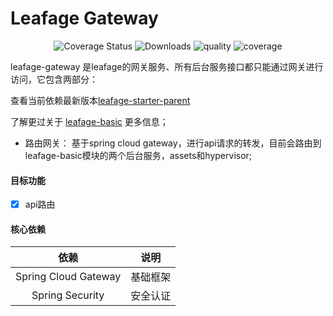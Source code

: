 # Leafage Gateway

<p align="center">
 <img src="https://img.shields.io/badge/Spring%20Cloud-2022.0.1-green.svg" alt="Coverage Status">
 <img src="https://img.shields.io/badge/Spring%20Boot-3.0.3-green.svg" alt="Downloads">
 <img src="https://sonarcloud.io/api/project_badges/measure?project=little3201_leafage-gateway&metric=alert_status" alt="quality"/>
 <img src="https://sonarcloud.io/api/project_badges/measure?project=little3201_leafage-gateway&metric=coverage" alt="coverage" />
</p>

leafage-gateway 是leafage的网关服务、所有后台服务接口都只能通过网关进行访问，它包含两部分：

查看当前依赖最新版本[leafage-starter-parent](https://github.com/little3201/leafage-starter-parent)

了解更过关于 [leafage-basic](https://github.com/little3201/leafage-basic) 更多信息；

- 路由网关： 基于spring cloud gateway，进行api请求的转发，目前会路由到leafage-basic模块的两个后台服务，assets和hypervisor;

#### 目标功能

- [x] api路由

#### 核心依赖

|               依赖               |           说明            |
|:-------------------------------:|:-------------------------:|
|      Spring Cloud Gateway       |          基础框架          |
|         Spring Security         |          安全认证          |
